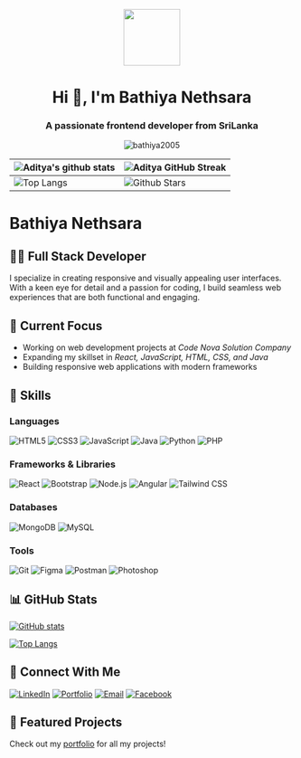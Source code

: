 <p align="center" ><img  src = "https://github.com/7oSkaaa/7oSkaaa/blob/main/Images/about_me.gif?raw=true" width = 100px></p>
<h1 align="center">Hi 👋, I'm Bathiya Nethsara</h1>
<h3 align="center">A passionate frontend developer from SriLanka</h3>

<p align="center"> <img src="https://komarev.com/ghpvc/?username=bathiya2005&label=Profile%20views&color=0e75b6&style=flat" alt="bathiya2005" /> </p>

| ![Aditya's github stats](https://github-readme-stats.vercel.app/api?username=bathiya2005&show_icons=true&theme=tokyonight) | ![Aditya GitHub Streak](https://github-readme-streak-stats.herokuapp.com/?user=bathiya2005&theme=tokyonight) |
| --- | --- |
| ![Top Langs](https://github-readme-stats.vercel.app/api/top-langs/?username=bathiya2005&theme=tokyonight) | ![Github Stars](https://github-readme-stats.vercel.app/api?username=bathiya2005&show_icons=true&locale=en&count_private=true&hide_rank=true&custom_title=My%20GitHub%20Stats&disable_animations=true&theme=tokyonight) |


# Bathiya Nethsara

## 👨‍💻 Full Stack Developer

I specialize in creating responsive and visually appealing user interfaces. With a keen eye for detail and a passion for coding, I build seamless web experiences that are both functional and engaging.

## 🚀 Current Focus

- Working on web development projects at *Code Nova Solution Company*
- Expanding my skillset in *React, JavaScript, HTML, CSS, and Java*
- Building responsive web applications with modern frameworks

## 💼 Skills

### Languages
![HTML5](https://img.shields.io/badge/-HTML5-E34F26?style=flat-square&logo=html5&logoColor=white)
![CSS3](https://img.shields.io/badge/-CSS3-1572B6?style=flat-square&logo=css3&logoColor=white)
![JavaScript](https://img.shields.io/badge/-JavaScript-F7DF1E?style=flat-square&logo=javascript&logoColor=black)
![Java](https://img.shields.io/badge/-Java-007396?style=flat-square&logo=java&logoColor=white)
![Python](https://img.shields.io/badge/-Python-3776AB?style=flat-square&logo=python&logoColor=white)
![PHP](https://img.shields.io/badge/-PHP-777BB4?style=flat-square&logo=php&logoColor=white)

### Frameworks & Libraries
![React](https://img.shields.io/badge/-React-61DAFB?style=flat-square&logo=react&logoColor=black)
![Bootstrap](https://img.shields.io/badge/-Bootstrap-7952B3?style=flat-square&logo=bootstrap&logoColor=white)
![Node.js](https://img.shields.io/badge/-Node.js-339933?style=flat-square&logo=node.js&logoColor=white)
![Angular](https://img.shields.io/badge/-Angular-DD0031?style=flat-square&logo=angular&logoColor=white)
![Tailwind CSS](https://img.shields.io/badge/-Tailwind_CSS-38B2AC?style=flat-square&logo=tailwind-css&logoColor=white)

### Databases
![MongoDB](https://img.shields.io/badge/-MongoDB-47A248?style=flat-square&logo=mongodb&logoColor=white)
![MySQL](https://img.shields.io/badge/-MySQL-4479A1?style=flat-square&logo=mysql&logoColor=white)

### Tools
![Git](https://img.shields.io/badge/-Git-F05032?style=flat-square&logo=git&logoColor=white)
![Figma](https://img.shields.io/badge/-Figma-F24E1E?style=flat-square&logo=figma&logoColor=white)
![Postman](https://img.shields.io/badge/-Postman-FF6C37?style=flat-square&logo=postman&logoColor=white)
![Photoshop](https://img.shields.io/badge/-Photoshop-31A8FF?style=flat-square&logo=adobe-photoshop&logoColor=white)

## 📊 GitHub Stats

[![GitHub stats](https://github-readme-stats.vercel.app/api?username=bathiya2005&show_icons=true&theme=tokyonight)](https://github.com/bathiya2005)

[![Top Langs](https://github-readme-stats.vercel.app/api/top-langs/?username=bathiya2005&layout=compact&theme=tokyonight)](https://github.com/bathiya2005)

## 🔗 Connect With Me

[![LinkedIn](https://img.shields.io/badge/-LinkedIn-0A66C2?style=for-the-badge&logo=linkedin&logoColor=white)](https://linkedin.com/in/bathiya-nethsara)
[![Portfolio](https://img.shields.io/badge/-Portfolio-000000?style=for-the-badge&logo=github&logoColor=white)](https://bathiya2005.github.io/Bathiya-Nethsara.lk/)
[![Email](https://img.shields.io/badge/-Email-D14836?style=for-the-badge&logo=gmail&logoColor=white)](mailto:bathiyanethsara467@gmail.com)
[![Facebook](https://img.shields.io/badge/-Facebook-1877F2?style=for-the-badge&logo=facebook&logoColor=white)](https://fb.com/bathiyadylanjaya)

## 📂 Featured Projects

Check out my [portfolio](https://bathiya2005.github.io/Bathiya-Nethsara.lk/) for all my projects!

<!-- Feel free to add more sections like:
- 🏆 Achievements
- 📝 Latest Blog Posts
- 📚 Current Learning Journey
-->
